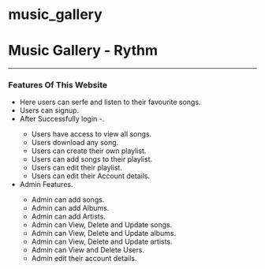 # music_gallery

<h1>Music Gallery - Rythm</h1>
<hr>
<h3>Features Of This Website</h3>
<ul>
  <li>Here users can serfe and listen to their favourite songs.</li>
  <li>Users can signup.</li>
  <li>After Successfully login -.</li>
  <ul>
    <li>Users have access to view all songs.</li>
    <li>Users download any song.</li>
    <li>Users can create their own playlist.</li>
    <li>Users can add songs to their playlist.</li>
    <li>Users can edit their playlist.</li>
    <li>Users can edit their Account details.</li>
  </ul>
  <li>Admin Features.</li>
  <ul>
    <li>Admin can add songs.</li>
    <li>Admin can add Albums.</li>
    <li>Admin can add Artists.</li>
    <li>Admin can View, Delete and Update songs.</li>
    <li>Admin can View, Delete and Update albums.</li>
    <li>Admin can View, Delete and Update artists.</li>
    <li>Admin can View and Delete Users.</li>
    <li>Admin edit their account details.</li>
  </ul>
</ul>
